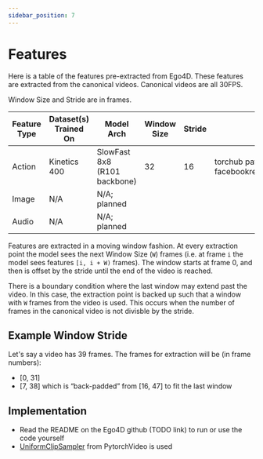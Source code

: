 ```yaml
---
sidebar_position: 7
---
```


# Features

Here is a table of the features pre-extracted from Ego4D. These
features are extracted from the canonical videos. Canonical videos are
all 30FPS.

Window Size and Stride are in frames.

| Feature Type | Dataset(s) Trained On | Model Arch                   | Window Size | Stride | Model Weights Location                                    |
|--------------|-----------------------|------------------------------|-------------|--------|-----------------------------------------------------------|
| Action       | Kinetics 400          | SlowFast 8x8 (R101 backbone) | 32          | 16     | torchub path: facebookresearch/pytorchvideo/slowfast_r101 |
| Image        | N/A                   | N/A; planned                 |             |        |                                                           |
| Audio        | N/A                   | N/A; planned                 |             |        |                                                           |


Features are extracted in a moving window fashion. At every extraction
point the model sees the next Window Size (`W`) frames (i.e. at frame
`i` the model sees features `[i, i + W)` frames). The window starts at
frame 0, and then is offset by the stride until the end of the video
is reached.

There is a boundary condition where the last window may extend past
the video. In this case, the extraction point is backed up such that a
window with `W` frames from the video is used. This occurs when the
number of frames in the canonical video is not divisble by the stride.


## Example Window Stride

Let's say a video has 39 frames. The frames for extraction will be (in frame numbers):

- [0, 31]
- [7, 38] which is “back-padded” from [16, 47] to fit the last window

## Implementation

- Read the README on the Ego4D github (TODO link) to run or use the code yourself
- [UniformClipSampler](https://pytorchvideo.readthedocs.io/en/latest/api/data/data.html?highlight=ClipSampler#pytorchvideo.data.UniformClipSampler) from PytorchVideo is used
